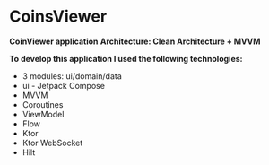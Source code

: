 # CoinsViewer

**CoinViewer application**
**Architecture: Clean Architecture + MVVM**

**To develop this application I used the following technologies:**

* 3 modules: ui/domain/data
* ui - Jetpack Compose
* MVVM
* Coroutines
* ViewModel
* Flow
* Ktor 
* Ktor WebSocket
* Hilt